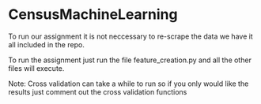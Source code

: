 # CensusMachineLearning

To run our assignment it is not neccessary to re-scrape the data we have it all included in the repo.

To run the assignment just run the file feature_creation.py and all the other files will execute.

Note: Cross validation can take a while to run so if you only would like the results just comment out the cross validation functions 
